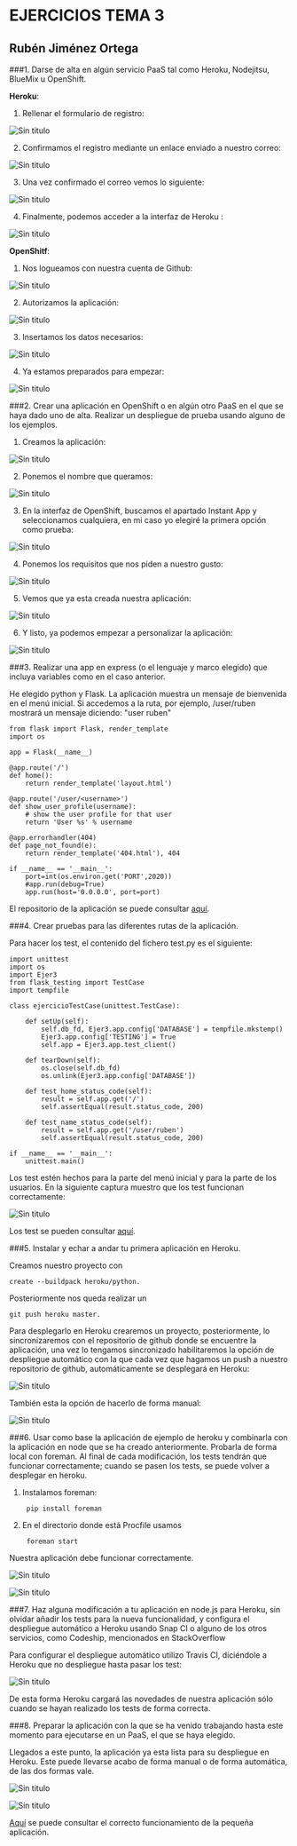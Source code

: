 <h1>EJERCICIOS TEMA 3</h1>
<h2>Rubén Jiménez Ortega</h2>

###1. Darse de alta en algún servicio PaaS tal como Heroku, Nodejitsu, BlueMix u OpenShift.

__Heroku__:

1. Rellenar el formulario de registro:

![Sin titulo](Imagenes_T3/1.png)

2. Confirmamos el registro mediante un enlace enviado a nuestro correo:

![Sin titulo](Imagenes_T3/2.png)

3. Una vez confirmado el correo vemos lo siguiente:

![Sin titulo](Imagenes_T3/3.png)

4. Finalmente, podemos acceder a la interfaz de Heroku :

![Sin titulo](Imagenes_T3/4.png)

__OpenShitf__:

1. Nos logueamos con nuestra cuenta de Github:

![Sin titulo](Imagenes_T3/5.png)

2. Autorizamos la aplicación:

![Sin titulo](Imagenes_T3/6.png)

3. Insertamos los datos necesarios:

![Sin titulo](Imagenes_T3/7.png)

4. Ya estamos preparados para empezar:

![Sin titulo](Imagenes_T3/8.png)

###2. Crear una aplicación en OpenShift o en algún otro PaaS en el que se haya dado uno de alta. Realizar un despliegue de prueba usando alguno de los ejemplos.

1. Creamos la aplicación:

![Sin titulo](Imagenes_T3/9.png)

2. Ponemos el nombre que queramos:

![Sin titulo](Imagenes_T3/10.png)

3. En la interfaz de OpenShift, buscamos el apartado Instant App y seleccionamos cualquiera, en mi caso yo elegiré la primera opción como prueba:

![Sin titulo](Imagenes_T3/11.png)

4. Ponemos los requisitos que nos piden a nuestro gusto:

![Sin titulo](Imagenes_T3/12.png)

5. Vemos que ya esta creada nuestra aplicación:

![Sin titulo](Imagenes_T3/13.png)

6. Y listo, ya podemos empezar a personalizar la aplicación:

![Sin titulo](Imagenes_T3/14.png)

###3. Realizar una app en express (o el lenguaje y marco elegido) que incluya variables como en el caso anterior.

He elegido python y Flask. La aplicación muestra un mensaje de bienvenida en el menú inicial. Si accedemos a la ruta, por ejemplo, /user/ruben mostrará un mensaje diciendo: "user ruben"

    from flask import Flask, render_template
    import os

    app = Flask(__name__)

    @app.route('/')
    def home():
        return render_template('layout.html')

    @app.route('/user/<username>')
    def show_user_profile(username):
        # show the user profile for that user
        return 'User %s' % username

    @app.errorhandler(404)
    def page_not_found(e):
        return render_template('404.html'), 404

    if __name__ == '__main__':
        port=int(os.environ.get('PORT',2020))
        #app.run(debug=True)
        app.run(host='0.0.0.0', port=port)

El repositorio de la aplicación se puede consultar [aquí](https://github.com/rubenjo7/Ejercicio3-Tema3).

###4. Crear pruebas para las diferentes rutas de la aplicación.

Para hacer los test, el contenido del fichero test.py es el siguiente:

    import unittest
    import os
    import Ejer3
    from flask_testing import TestCase
    import tempfile

    class ejercicioTestCase(unittest.TestCase):

        def setUp(self):
            self.db_fd, Ejer3.app.config['DATABASE'] = tempfile.mkstemp()
            Ejer3.app.config['TESTING'] = True
            self.app = Ejer3.app.test_client()

        def tearDown(self):
            os.close(self.db_fd)
            os.unlink(Ejer3.app.config['DATABASE'])

        def test_home_status_code(self):
            result = self.app.get('/')
            self.assertEqual(result.status_code, 200)

        def test_name_status_code(self):
            result = self.app.get('/user/ruben')
            self.assertEqual(result.status_code, 200)

    if __name__ == '__main__':
        unittest.main()

Los test estén hechos para la parte del menú inicial y para la parte de los usuarios. En la siguiente captura muestro que los test funcionan correctamente:

![Sin titulo](Imagenes_T3/15.png)

Los test se pueden consultar [aquí](https://github.com/rubenjo7/Ejercicio3-Tema3/blob/master/test.py).

###5. Instalar y echar a andar tu primera aplicación en Heroku.

Creamos nuestro proyecto con

    create --buildpack heroku/python.

Posteriormente nos queda realizar un

    git push heroku master.

Para desplegarlo en Heroku crearemos un proyecto, posteriormente, lo sincronizaremos con el repositorio de github donde se encuentre la aplicación, una vez lo tengamos sincronizado habilitaremos la opción de despliegue automático con la que cada vez que hagamos un push a nuestro repositorio de github, automáticamente se desplegará en Heroku:

![Sin titulo](Imagenes_T3/16.png)

También esta la opción de hacerlo de forma manual:

![Sin titulo](Imagenes_T3/17.png)

###6. Usar como base la aplicación de ejemplo de heroku y combinarla con la aplicación en node que se ha creado anteriormente. Probarla de forma local con foreman. Al final de cada modificación, los tests tendrán que funcionar correctamente; cuando se pasen los tests, se puede volver a desplegar en heroku.

1. Instalamos foreman:

        pip install foreman

2. En el directorio donde está Procfile usamos

        foreman start  

Nuestra aplicación debe funcionar correctamente.

![Sin titulo](Imagenes_T3/20.png)

![Sin titulo](Imagenes_T3/21.png)

###7. Haz alguna modificación a tu aplicación en node.js para Heroku, sin olvidar añadir los tests para la nueva funcionalidad, y configura el despliegue automático a Heroku usando Snap CI o alguno de los otros servicios, como Codeship, mencionados en StackOverflow

Para configurar el despliegue automático utilizo Travis CI, diciéndole a Heroku que no despliegue hasta pasar los test:

![Sin titulo](Imagenes_T3/22.png)

De esta forma Heroku cargará las novedades de nuestra aplicación sólo cuando se hayan realizado los tests de forma correcta.

###8. Preparar la aplicación con la que se ha venido trabajando hasta este momento para ejecutarse en un PaaS, el que se haya elegido.

Llegados a este punto, la aplicación ya esta lista para su despliegue en Heroku. Este puede llevarse acabo de forma manual o de forma automática, de las dos formas vale.

![Sin titulo](Imagenes_T3/19.png)

![Sin titulo](Imagenes_T3/18.png)

[Aquí](https://ejercicio3iv.herokuapp.com/) se puede consultar el correcto funcionamiento de la pequeña aplicación.
